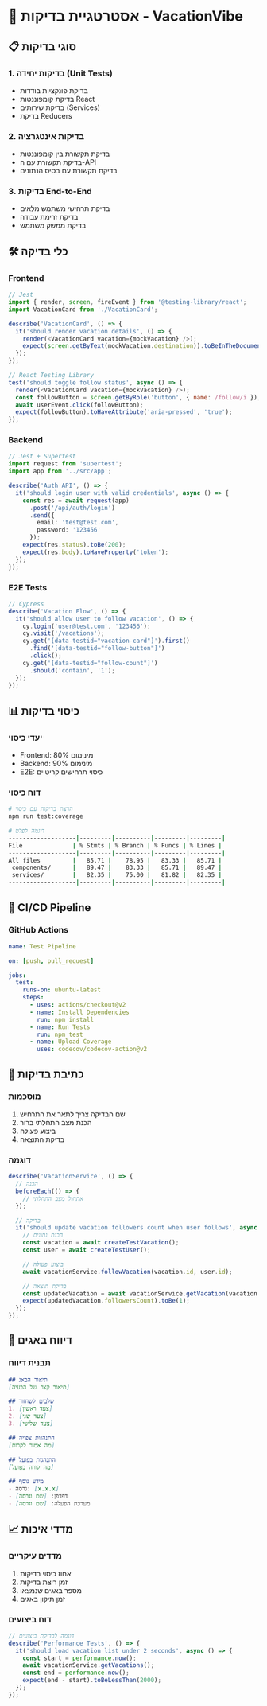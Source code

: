 # 🧪 אסטרטגיית בדיקות - VacationVibe

## 📋 סוגי בדיקות

### 1. בדיקות יחידה (Unit Tests)
- בדיקת פונקציות בודדות
- בדיקת קומפוננטות React
- בדיקת שירותים (Services)
- בדיקת Reducers

### 2. בדיקות אינטגרציה
- בדיקת תקשורת בין קומפוננטות
- בדיקת תקשורת עם ה-API
- בדיקת תקשורת עם בסיס הנתונים

### 3. בדיקות End-to-End
- בדיקת תרחישי משתמש מלאים
- בדיקת זרימת עבודה
- בדיקת ממשק משתמש

## 🛠️ כלי בדיקה

### Frontend
```javascript
// Jest
import { render, screen, fireEvent } from '@testing-library/react';
import VacationCard from './VacationCard';

describe('VacationCard', () => {
  it('should render vacation details', () => {
    render(<VacationCard vacation={mockVacation} />);
    expect(screen.getByText(mockVacation.destination)).toBeInTheDocument();
  });
});

// React Testing Library
test('should toggle follow status', async () => {
  render(<VacationCard vacation={mockVacation} />);
  const followButton = screen.getByRole('button', { name: /follow/i });
  await userEvent.click(followButton);
  expect(followButton).toHaveAttribute('aria-pressed', 'true');
});
```

### Backend
```typescript
// Jest + Supertest
import request from 'supertest';
import app from '../src/app';

describe('Auth API', () => {
  it('should login user with valid credentials', async () => {
    const res = await request(app)
      .post('/api/auth/login')
      .send({
        email: 'test@test.com',
        password: '123456'
      });
    expect(res.status).toBe(200);
    expect(res.body).toHaveProperty('token');
  });
});
```

### E2E Tests
```typescript
// Cypress
describe('Vacation Flow', () => {
  it('should allow user to follow vacation', () => {
    cy.login('user@test.com', '123456');
    cy.visit('/vacations');
    cy.get('[data-testid="vacation-card"]').first()
      .find('[data-testid="follow-button"]')
      .click();
    cy.get('[data-testid="follow-count"]')
      .should('contain', '1');
  });
});
```

## 📊 כיסוי בדיקות

### יעדי כיסוי
- Frontend: 80% מינימום
- Backend: 90% מינימום
- E2E: כיסוי תרחישים קריטיים

### דוח כיסוי
```bash
# הרצת בדיקות עם כיסוי
npm run test:coverage

# דוגמה לפלט
-------------------|---------|----------|---------|---------|
File              | % Stmts | % Branch | % Funcs | % Lines |
-------------------|---------|----------|---------|---------|
All files         |   85.71 |    78.95 |   83.33 |   85.71 |
 components/      |   89.47 |    83.33 |   85.71 |   89.47 |
 services/        |   82.35 |    75.00 |   81.82 |   82.35 |
-------------------|---------|----------|---------|---------|
```

## 🔄 CI/CD Pipeline

### GitHub Actions
```yaml
name: Test Pipeline

on: [push, pull_request]

jobs:
  test:
    runs-on: ubuntu-latest
    steps:
      - uses: actions/checkout@v2
      - name: Install Dependencies
        run: npm install
      - name: Run Tests
        run: npm test
      - name: Upload Coverage
        uses: codecov/codecov-action@v2
```

## 📝 כתיבת בדיקות

### מוסכמות
1. שם הבדיקה צריך לתאר את התרחיש
2. הכנת מצב התחלתי ברור
3. ביצוע פעולה
4. בדיקת התוצאה

### דוגמה
```typescript
describe('VacationService', () => {
  // הכנה
  beforeEach(() => {
    // אתחול מצב התחלתי
  });

  // בדיקה
  it('should update vacation followers count when user follows', async () => {
    // הכנת נתונים
    const vacation = await createTestVacation();
    const user = await createTestUser();

    // ביצוע פעולה
    await vacationService.followVacation(vacation.id, user.id);

    // בדיקת תוצאה
    const updatedVacation = await vacationService.getVacation(vacation.id);
    expect(updatedVacation.followersCount).toBe(1);
  });
});
```

## 🐛 דיווח באגים

### תבנית דיווח
```markdown
## תיאור הבאג
[תיאור קצר של הבעיה]

## שלבים לשחזור
1. [צעד ראשון]
2. [צעד שני]
3. [צעד שלישי]

## התנהגות צפויה
[מה אמור לקרות]

## התנהגות בפועל
[מה קורה בפועל]

## מידע נוסף
- גרסה: [x.x.x]
- דפדפן: [שם וגרסה]
- מערכת הפעלה: [שם וגרסה]
```

## 📈 מדדי איכות

### מדדים עיקריים
1. אחוז כיסוי בדיקות
2. זמן ריצת בדיקות
3. מספר באגים שנמצאו
4. זמן תיקון באגים

### דוח ביצועים
```typescript
// דוגמה לבדיקת ביצועים
describe('Performance Tests', () => {
  it('should load vacation list under 2 seconds', async () => {
    const start = performance.now();
    await vacationService.getVacations();
    const end = performance.now();
    expect(end - start).toBeLessThan(2000);
  });
});
``` 